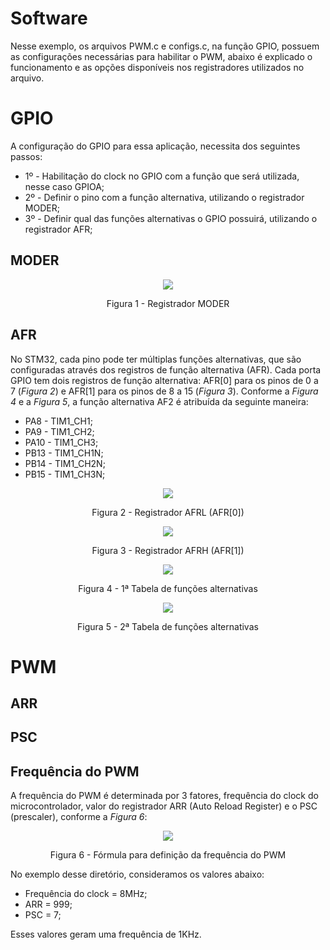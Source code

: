 # Software
Nesse exemplo, os arquivos PWM.c e configs.c, na função GPIO, possuem as configurações necessárias para habilitar o PWM, abaixo é explicado o funcionamento e as opções disponíveis nos registradores utilizados no arquivo.

# GPIO
A configuração do GPIO para essa aplicação, necessita dos seguintes passos:
- 1º - Habilitação do clock no GPIO com a função que será utilizada, nesse caso GPIOA;
- 2º - Definir o pino com a função alternativa, utilizando o registrador MODER;
- 3º - Definir qual das funções alternativas o GPIO possuirá, utilizando o registrador AFR;

## MODER
<p align="center">
<img  src="https://github.com/user-attachments/assets/a7368376-9674-4781-adaf-587715a21e60">
</p>
<p align="center">
  Figura 1 - Registrador MODER
</p>

## AFR 
No STM32, cada pino pode ter múltiplas funções alternativas, que são configuradas através dos registros de função alternativa (AFR). Cada porta GPIO tem dois registros de função alternativa: AFR[0] para os pinos de 0 a 7 (*Figura 2*) e AFR[1] para os pinos de 8 a 15 (*Figura 3*). Conforme a *Figura 4* e a *Figura 5*, a função alternativa AF2 é atribuída da seguinte maneira:
- PA8 - TIM1_CH1;
- PA9 - TIM1_CH2;
- PA10 - TIM1_CH3;
- PB13 - TIM1_CH1N;
- PB14 - TIM1_CH2N;
- PB15 - TIM1_CH3N;

<p align="center">
<img  src="https://github.com/user-attachments/assets/1c7efc87-0225-4efa-b17d-dbeadbb576b9">
</p>
<p align="center">
  Figura 2 - Registrador AFRL (AFR[0])
</p>

<p align="center">
<img  src="https://github.com/user-attachments/assets/332aa283-9388-430f-a5b6-c0df6df6a437">
</p>
<p align="center">
  Figura 3 - Registrador AFRH (AFR[1])
</p>

<p align="center">
<img  src="https://github.com/user-attachments/assets/9b850c31-462b-45f8-a15a-9c562d10f9fd">
</p>
<p align="center">
  Figura 4 - 1ª Tabela de funções alternativas
</p>

<p align="center">
<img  src="https://github.com/user-attachments/assets/56d4e1e2-2c34-41ac-888d-59b3a05096e6">
</p>
<p align="center">
  Figura 5 - 2ª Tabela de funções alternativas
</p>

# PWM

## ARR

## PSC

## Frequência do PWM
A frequência do PWM é determinada por 3 fatores, frequência do clock do microcontrolador, valor do registrador ARR (Auto Reload Register) e o PSC (prescaler), conforme a *Figura 6*:
<p align="center">
<img  src="https://github.com/user-attachments/assets/4f15b572-46d6-4336-a8ea-1f1291a81ab9">
</p>
<p align="center">
  Figura 6 - Fórmula para definição da frequência do PWM
</p>
No exemplo desse diretório, consideramos os valores abaixo:

- Frequência do clock = 8MHz;
- ARR = 999;
- PSC = 7;

Esses valores geram uma frequência de 1KHz.
